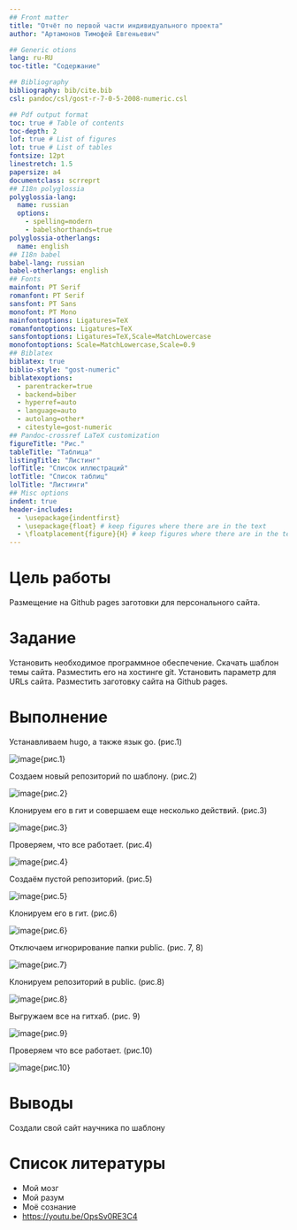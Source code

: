 ```yaml
---
## Front matter
title: "Отчёт по первой части индивидуального проекта"
author: "Артамонов Тимофей Евгеньевич"

## Generic otions
lang: ru-RU
toc-title: "Содержание"

## Bibliography
bibliography: bib/cite.bib
csl: pandoc/csl/gost-r-7-0-5-2008-numeric.csl

## Pdf output format
toc: true # Table of contents
toc-depth: 2
lof: true # List of figures
lot: true # List of tables
fontsize: 12pt
linestretch: 1.5
papersize: a4
documentclass: scrreprt
## I18n polyglossia
polyglossia-lang:
  name: russian
  options:
	- spelling=modern
	- babelshorthands=true
polyglossia-otherlangs:
  name: english
## I18n babel
babel-lang: russian
babel-otherlangs: english
## Fonts
mainfont: PT Serif
romanfont: PT Serif
sansfont: PT Sans
monofont: PT Mono
mainfontoptions: Ligatures=TeX
romanfontoptions: Ligatures=TeX
sansfontoptions: Ligatures=TeX,Scale=MatchLowercase
monofontoptions: Scale=MatchLowercase,Scale=0.9
## Biblatex
biblatex: true
biblio-style: "gost-numeric"
biblatexoptions:
  - parentracker=true
  - backend=biber
  - hyperref=auto
  - language=auto
  - autolang=other*
  - citestyle=gost-numeric
## Pandoc-crossref LaTeX customization
figureTitle: "Рис."
tableTitle: "Таблица"
listingTitle: "Листинг"
lofTitle: "Список иллюстраций"
lotTitle: "Список таблиц"
lolTitle: "Листинги"
## Misc options
indent: true
header-includes:
  - \usepackage{indentfirst}
  - \usepackage{float} # keep figures where there are in the text
  - \floatplacement{figure}{H} # keep figures where there are in the text
---
```


# Цель работы

Размещение на Github pages заготовки для персонального сайта.

# Задание

Установить необходимое программное обеспечение.
Скачать шаблон темы сайта.
Разместить его на хостинге git.
Установить параметр для URLs сайта.
Разместить заготовку сайта на Github pages.

# Выполнение 

Устанавливаем hugo, а также язык go. (рис.1)

![image](https://user-images.githubusercontent.com/104139992/166111489-715b68e9-8181-423f-949b-2aa8baac5ff4.png){рис.1}

Создаем новый репозиторий по шаблону. (рис.2)

![image](https://user-images.githubusercontent.com/104139992/166111598-4d3d6c3d-2fe7-4529-990b-d8c5e557efde.png){рис.2}

Клонируем его в гит и совершаем еще несколько действий. (рис.3)

![image](https://user-images.githubusercontent.com/104139992/166111669-bed25e7e-8f58-4a0f-9ab3-49e05c9ed9ab.png){рис.3}

Проверяем, что все работает. (рис.4)

![image](https://user-images.githubusercontent.com/104139992/166111809-539b4823-d56e-48bf-a878-f7dd391fbea4.png){рис.4}

Создаём пустой репозиторий. (рис.5)

![image](https://user-images.githubusercontent.com/104139992/166111929-f71088d0-bc57-4240-9b35-3bef9d68e0da.png){рис.5}

Клонируем его в гит. (рис.6)

![image](https://user-images.githubusercontent.com/104139992/166112006-f94dec1f-647f-4513-b868-b63f82567be5.png){рис.6}

Отключаем игнорирование папки public. (рис. 7, 8)

![image](https://user-images.githubusercontent.com/104139992/166112060-1bcafc05-2545-4732-b7c5-e786fcfa441f.png){рис.7}

Клонируем репозиторий в public. (рис.8)

![image](https://user-images.githubusercontent.com/104139992/166112139-6398b888-9164-48a6-9565-8327ab7e1feb.png){рис.8}

Выгружаем все на гитхаб. (рис. 9)
 
![image](https://user-images.githubusercontent.com/104139992/166112202-e5d9758f-0ec8-42f8-9010-63fad4368150.png){рис.9}

Проверяем что все работает. (рис.10)

![image](https://user-images.githubusercontent.com/104139992/166112265-1a72a598-85db-4d54-9a62-1696afa237b3.png){рис.10}

# Выводы

Создали свой сайт научника по шаблону

# Список литературы

- Мой мозг
- Мой разум
- Моё сознание
- https://youtu.be/OpsSv0RE3C4
